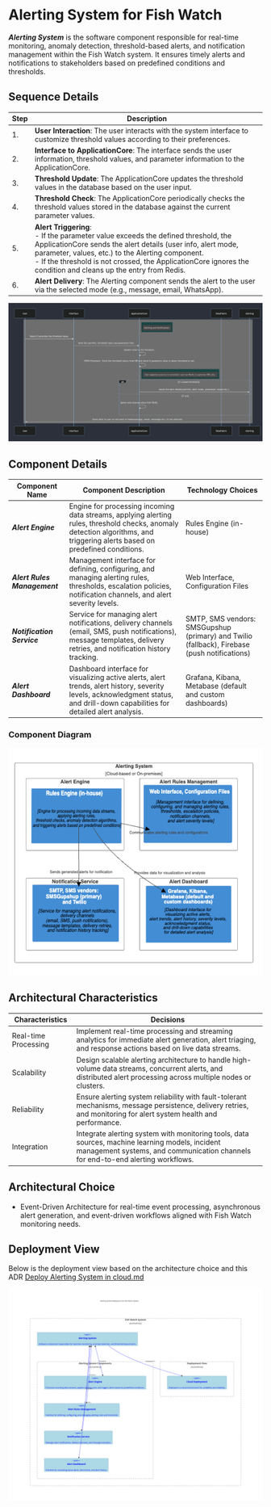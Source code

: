 # Alerting System for Fish Watch

***Alerting System*** is the software component responsible for real-time monitoring, anomaly detection, threshold-based alerts, and notification management within the Fish Watch system. It ensures timely alerts and notifications to stakeholders based on predefined conditions and thresholds.


## Sequence Details
| Step | Description |
| ---- | ----------- |
| 1.   | **User Interaction**: The user interacts with the system interface to customize threshold values according to their preferences. |
| 2.   | **Interface to ApplicationCore**: The interface sends the user information, threshold values, and parameter information to the ApplicationCore. |
| 3.   | **Threshold Update**: The ApplicationCore updates the threshold values in the database based on the user input. |
| 4.   | **Threshold Check**: The ApplicationCore periodically checks the threshold values stored in the database against the current parameter values. |
| 5.   | **Alert Triggering**: <br>   - If the parameter value exceeds the defined threshold, the ApplicationCore sends the alert details (user info, alert mode, parameter, values, etc.) to the Alerting component. <br>   - If the threshold is not crossed, the ApplicationCore ignores the condition and cleans up the entry from Redis. |
| 6.   | **Alert Delivery**: The Alerting component sends the alert to the user via the selected mode (e.g., message, email, WhatsApp). |

![Alert Sequence Diagram](../Assets/alerting_and_notification.png)   
## Component Details

| Component Name  | Component Description | Technology Choices |
| ------------- | ------------- | ------------- |
| ***Alert Engine***  | Engine for processing incoming data streams, applying alerting rules, threshold checks, anomaly detection algorithms, and triggering alerts based on predefined conditions. | Rules Engine (in-house) |
| ***Alert Rules Management***  | Management interface for defining, configuring, and managing alerting rules, thresholds, escalation policies, notification channels, and alert severity levels. | Web Interface, Configuration Files |
| ***Notification Service***  | Service for managing alert notifications, delivery channels (email, SMS, push notifications), message templates, delivery retries, and notification history tracking. | SMTP, SMS vendors: SMSGupshup (primary) and Twilio (fallback), Firebase (push notifications) |
| ***Alert Dashboard***  | Dashboard interface for visualizing active alerts, alert trends, alert history, severity levels, acknowledgment status, and drill-down capabilities for detailed alert analysis. | Grafana, Kibana, Metabase (default and custom dashboards) |

### Component Diagram
![Alert Component Diagram](../Assets/components/alerting.png)

## Architectural Characteristics

| Characteristics  | Decisions |
| ------------- | ------------- |
| Real-time Processing  | Implement real-time processing and streaming analytics for immediate alert generation, alert triaging, and response actions based on live data streams. |
| Scalability  | Design scalable alerting architecture to handle high-volume data streams, concurrent alerts, and distributed alert processing across multiple nodes or clusters. |
| Reliability  | Ensure alerting system reliability with fault-tolerant mechanisms, message persistence, delivery retries, and monitoring for alert system health and performance. |
| Integration  | Integrate alerting system with monitoring tools, data sources, machine learning models, incident management systems, and communication channels for end-to-end alerting workflows. |

## Architectural Choice

- Event-Driven Architecture for real-time event processing, asynchronous alert generation, and event-driven workflows aligned with Fish Watch monitoring needs.

## Deployment View
Below is the deployment view based on the architecture choice and this ADR [Deploy Alerting System in cloud.md](../ADRs/005-alerting-metrics-and-thresholds.md)

![Alerting System Deployment View](../Assets/deployment/Alerting.png)
